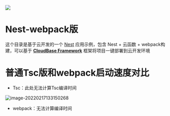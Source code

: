 <a href="https://github.com/TencentCloudBase/cloudbase-templates"><img src="https://main.qcloudimg.com/raw/79fdd61df8b2154ccaa479301fcc57a6.png"></a>

# Nest-webpack版

这个目录是基于云开发的一个 [Nest](https://nestjs.com/) 应用示例，包含 Nest + 云函数 + webpack构建，可以基于 **[CloudBase Framework](https://github.com/TencentCloudBase/cloudbase-framework)** 框架将项目一键部署到云开发环境



# 普通Tsc版和webpack启动速度对比

+ Tsc：此处无法计算Tsc编译时间

![image-20220217133150268](https://gitee.com/JYbill/typroa_pic/raw/master//%E5%8D%9A%E5%AE%A2/image-20220217133150268.png)

+ webpack：无法计算编译时间
